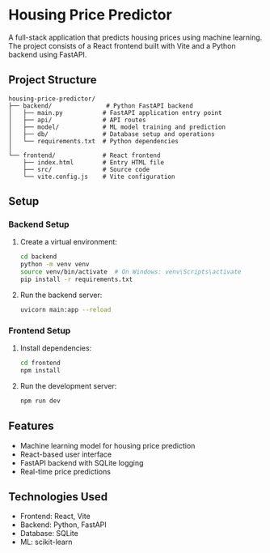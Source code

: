 # Housing Price Predictor

A full-stack application that predicts housing prices using machine learning. The project consists of a React frontend built with Vite and a Python backend using FastAPI.

## Project Structure

```
housing-price-predictor/
├── backend/               # Python FastAPI backend
│   ├── main.py           # FastAPI application entry point
│   ├── api/              # API routes
│   ├── model/            # ML model training and prediction
│   ├── db/               # Database setup and operations
│   └── requirements.txt  # Python dependencies
│
└── frontend/             # React frontend
    ├── index.html        # Entry HTML file
    ├── src/              # Source code
    └── vite.config.js    # Vite configuration
```

## Setup

### Backend Setup
1. Create a virtual environment:
   ```bash
   cd backend
   python -m venv venv
   source venv/bin/activate  # On Windows: venv\Scripts\activate
   pip install -r requirements.txt
   ```

2. Run the backend server:
   ```bash
   uvicorn main:app --reload
   ```

### Frontend Setup
1. Install dependencies:
   ```bash
   cd frontend
   npm install
   ```

2. Run the development server:
   ```bash
   npm run dev
   ```

## Features
- Machine learning model for housing price prediction
- React-based user interface
- FastAPI backend with SQLite logging
- Real-time price predictions

## Technologies Used
- Frontend: React, Vite
- Backend: Python, FastAPI
- Database: SQLite
- ML: scikit-learn